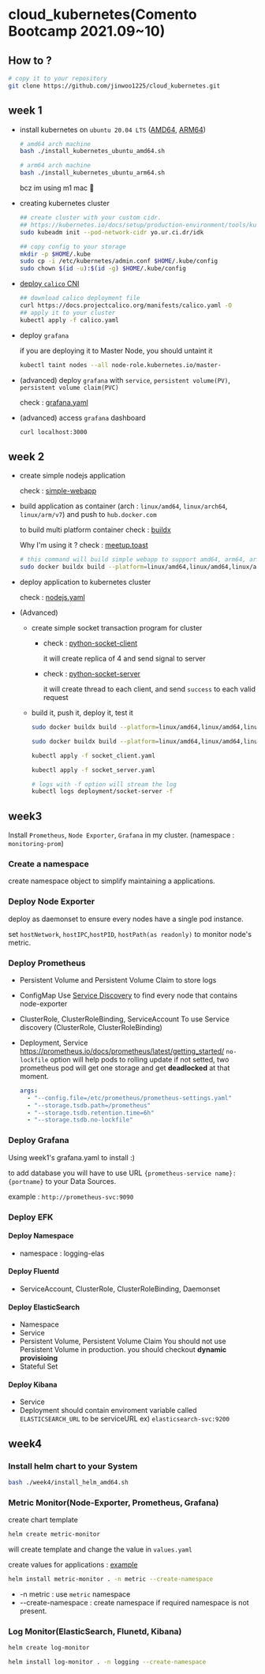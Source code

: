 # cloud_kubernetes(Comento Bootcamp 2021.09~10)

## How to ?

```bash
# copy it to your repository
git clone https://github.com/jinwoo1225/cloud_kubernetes.git
```



## week 1

- install kubernetes on `ubuntu 20.04 LTS`  ([AMD64](https://github.com/jinwoo1225/cloud_kubernetes/blob/master/week1/install_kubernetes_ubuntu_amd64.sh), [ARM64](https://github.com/jinwoo1225/cloud_kubernetes/blob/master/week1/install_kubernetes_ubuntu_arm64.sh))

  ```bash
  # amd64 arch machine
  bash ./install_kubernetes_ubuntu_amd64.sh

  # arm64 arch machine
  bash ./install_kubernetes_ubuntu_arm64.sh
  ```
  bcz im using m1 mac 🤣

- creating kubernetes cluster 

  ```bash
  ## create cluster with your custom cidr. 
  ## https://kubernetes.io/docs/setup/production-environment/tools/kubeadm/create-cluster-kubeadm/#initializing-your-control-plane-node
  sudo kubeadm init --pod-network-cidr yo.ur.ci.dr/idk
  
  ## copy config to your storage
  mkdir -p $HOME/.kube
  sudo cp -i /etc/kubernetes/admin.conf $HOME/.kube/config
  sudo chown $(id -u):$(id -g) $HOME/.kube/config
  ```

  

- [deploy `calico` CNI](https://docs.projectcalico.org/getting-started/kubernetes/self-managed-onprem/onpremises)

  ```bash
  ## download calico deployment file
  curl https://docs.projectcalico.org/manifests/calico.yaml -O
  ## apply it to your cluster
  kubectl apply -f calico.yaml
  ```

  

- deploy `grafana`

  if you are deploying it to Master Node, you should untaint it

  ```bash
  kubectl taint nodes --all node-role.kubernetes.io/master-
  ```

  

- (advanced) deploy `grafana` with `service`, `persistent volume(PV)`, `persistent volume claim(PVC)` 

  check : [grafana.yaml](https://github.com/jinwoo1225/cloud_kubernetes/blob/master/week1/grafana.yaml)

- (advanced) access `grafana` dashboard

  ``````bash
  curl localhost:3000
  ``````

  

## week 2

- create simple nodejs application

  check : [simple-webapp](https://github.com/jinwoo1225/cloud_kubernetes/tree/master/week2/simple_webapp)

- build application as container (arch : `linux/amd64`, `linux/arch64`, `linux/arm/v7`) and push to `hub.docker.com`

  to build multi platform container check : [buildx](https://docs.docker.com/buildx/working-with-buildx/)

  Why I'm using it ? check : [meetup.toast](https://meetup.toast.com/posts/255)

  ```bash
  # this command will build simple webapp to support amd64, arm64, armv7 and push to hub.docker.com
  sudo docker buildx build --platform=linux/amd64,linux/amd64,linux/arm/v7 -t jinwoo17962/simple-webapp ./simple_webapp --push
  ```

- deploy application to kubernetes cluster

  check : [nodejs.yaml](https://github.com/jinwoo1225/cloud_kubernetes/blob/master/week2/nodejs.yaml)

- (Advanced)

  - create simple socket transaction program for cluster

    - check : [python-socket-client](https://github.com/jinwoo1225/cloud_kubernetes/tree/master/week2/python_socket_client)

      it will create replica of 4 and send signal to server

    - check : [python-socket-server](https://github.com/jinwoo1225/cloud_kubernetes/tree/master/week2/python_socket_server)

      it will create thread to each client, and send `success` to each valid request

  - build it, push it, deploy it, test it

    ```bash
    sudo docker buildx build --platform=linux/amd64,linux/amd64,linux/arm/v7 -t jinwoo17962/python-socket-client ./python_socket_client --push
    
    sudo docker buildx build --platform=linux/amd64,linux/amd64,linux/arm/v7 -t jinwoo17962/python-socket-server ./python_socket_server --push
    
    kubectl apply -f socket_client.yaml
    
    kubectl apply -f socket_server.yaml
    
    # logs with -f option will stream the log
    kubectl logs deployment/socket-server -f
    ```

    

## week3

Install `Prometheus`, `Node Exporter`, `Grafana` in my cluster. (namespace : `monitoring-prom`)

### Create a  namespace

create namespace object to simplify maintaining a applications.

### Deploy Node Exporter

deploy as daemonset to ensure every nodes have a single pod instance. 

set `hostNetwork`, `hostIPC`,`hostPID`, `hostPath(as readonly)` to monitor node's metric.

### Deploy Prometheus

- Persistent Volume and Persistent Volume Claim
  to store logs

- ConfigMap
  Use [Service Discovery](https://prometheus.io/docs/prometheus/latest/configuration/configuration/#kubernetes_sd_config) to find every node that contains node-exporter

- ClusterRole, ClusterRoleBinding, ServiceAccount
  To use Service discovery (ClusterRole, ClusterRoleBinding)

- Deployment, Service
  https://prometheus.io/docs/prometheus/latest/getting_started/
  `no-lockfile` option will help pods to rolling update
  if not setted, two prometheus pod will get one storage and get **deadlocked** at that moment.

  ```yaml
  args:
    - "--config.file=/etc/prometheus/prometheus-settings.yaml"
    - "--storage.tsdb.path=/prometheus"
    - "--storage.tsdb.retention.time=6h"
    - "--storage.tsdb.no-lockfile"
  ```

### Deploy Grafana

Using week1's grafana.yaml to install :)

to add database you will have to use URL  `{prometheus-service name}:{portname}` to your Data Sources.

example : `http://prometheus-svc:9090`

### Deploy EFK

#### Deploy Namespace

- namespace : logging-elas

#### Deploy Fluentd

- ServiceAccount, ClusterRole, ClusterRoleBinding, Daemonset

#### Deploy ElasticSearch

- Namespace
- Service
- Persistent Volume, Persistent Volume Claim
  You should not use Persistent Volume in production.
  you should checkout **dynamic provisioing**
- Stateful Set

#### Deploy Kibana

- Service
- Deployment
  should contain enviroment variable called `ELASTICSEARCH_URL` to be serviceURL ex) `elasticsearch-svc:9200`

## week4

### Install helm chart to your System

```bash
bash ./week4/install_helm_amd64.sh
```

### Metric Monitor(Node-Exporter, Prometheus, Grafana)

create chart template

```bash
helm create metric-monitor
```

will create template and change the value in `values.yaml`

create values for applications : [example](https://github.com/jinwoo1225/cloud_kubernetes/blob/master/week4/metric-monitor/values.yaml)

```bash
helm install metric-monitor . -n metric --create-namespace
```

- -n metric : use `metric` namespace
- --create-namespace : create namespace if required namespace is not present.

### Log Monitor(ElasticSearch, Flunetd, Kibana)

```bash
helm create log-monitor
```

```bash
helm install log-monitor . -n logging --create-namespace
```



